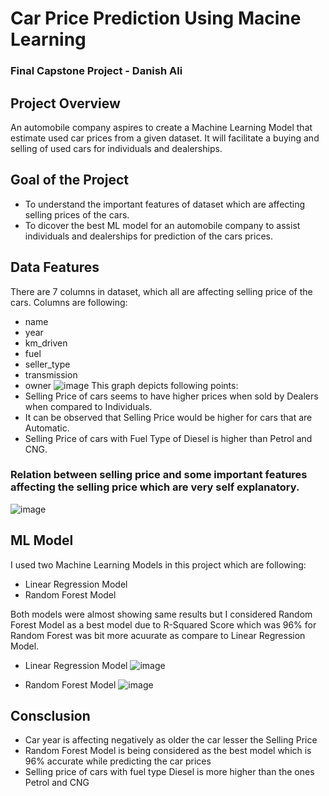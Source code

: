 # Car Price Prediction Using Macine Learning
### Final Capstone Project - Danish Ali

## Project Overview
An automobile company aspires to create a Machine Learning Model that estimate used car prices from a given dataset. It will facilitate a buying and selling of used cars for individuals and dealerships.

## Goal of the Project
* To understand the important features of dataset which are affecting selling prices of the cars.
* To dicover the best ML model for an automobile company to assist individuals and dealerships for prediction of the cars prices.

## Data Features
There are 7 columns in dataset, which all are affecting selling price of the cars. Columns are following:
* name
* year
* km_driven
* fuel
* seller_type
* transmission
* owner
 ![image](https://user-images.githubusercontent.com/109092241/212258994-d58a2009-e519-4902-b0bd-d0e32b42f161.png)
This graph depicts following points:
* Selling Price of cars seems to have higher prices when sold by Dealers when compared to Individuals.
* It can be observed that Selling Price would be higher for cars that are Automatic.
* Selling Price of cars with Fuel Type of Diesel is higher than Petrol and CNG.

### Relation between selling price and some important features affecting the selling price which are very self explanatory.

![image](https://user-images.githubusercontent.com/109092241/212260008-ba141588-31e5-4fec-80d5-1df2d5882bff.png)


## ML Model
I used two Machine Learning Models in this project which are following:
* Linear Regression Model 
* Random Forest Model

Both models were almost showing same results but I considered Random Forest Model as a best model due to R-Squared Score which was 96% for Random Forest was bit more acuurate as compare to Linear Regression Model.
* Linear Regression Model
![image](https://user-images.githubusercontent.com/109092241/212263701-8b8e492f-fb9e-4284-9e9a-26ef3ec0952c.png)

* Random Forest Model
![image](https://user-images.githubusercontent.com/109092241/212264020-5c18825b-a375-43b8-853f-02724ca0e5b7.png)


## Consclusion
* Car year is affecting negatively as older the car lesser the Selling Price
* Random Forest Model is being considered as the best model which is 96% accurate while predicting the car prices
* Selling price of cars with fuel type Diesel is more higher than the ones Petrol and CNG
